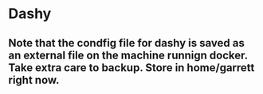 # Dashy
## Note that the condfig file for dashy is saved as an external file on the machine runnign docker. Take extra care to backup. Store in home/garrett right now.
